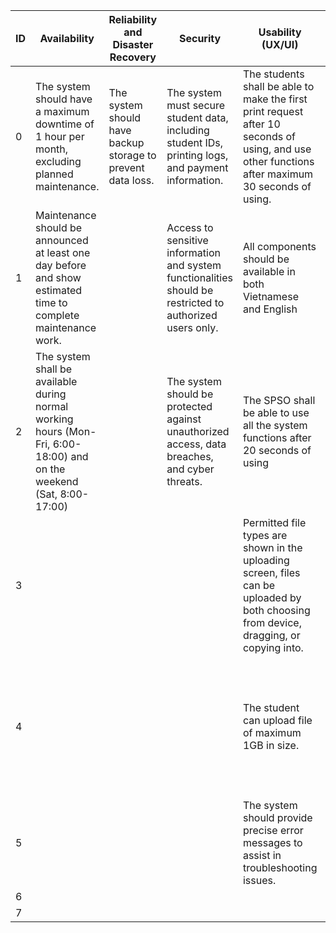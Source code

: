 | ID | Availability                                                                                                         | Reliability and Disaster Recovery                           | Security                                                                                                  | Usability (UX/UI)                                                                                                                                | Performance                                                                                          | Compatibility                                                                                                      | Maintainability                                                                                                         | Integration                                     |
| -- | -------------------------------------------------------------------------------------------------------------------- | ----------------------------------------------------------- | --------------------------------------------------------------------------------------------------------- | ------------------------------------------------------------------------------------------------------------------------------------------------ | ---------------------------------------------------------------------------------------------------- | ------------------------------------------------------------------------------------------------------------------ | ----------------------------------------------------------------------------------------------------------------------- | ----------------------------------------------- |
| 0  | The system should have a maximum downtime of 1 hour per month, excluding planned maintenance.                        | The system should have backup storage to prevent data loss. | The system must secure student data, including student IDs, printing logs, and payment information.       | The students shall be able to make the first print request after 10 seconds of using, and use other functions after maximum 30 seconds of using. | The system should be able to handle up to 1000 concurrent users.                                     | The web application should be compatible with Edge, Firefox, Safari, Chrome to ensure accessibility for all users. | The system should be designed and implemented using well-documented code to help future maintenance and updates easily. | HCMUT_SSO’s failure rate should be less than 2% |
| 1  | Maintenance should be announced at least one day before and show estimated time to complete maintenance work.        |                                                             | Access to sensitive information and system functionalities should be restricted to authorized users only. | All components should be available in both Vietnamese and English                                                                                | The server can handle maximum 10GB of uploaded data at a time.                                       |                                                                                                                    |                                                                                                                         | BKPay’s failure rate should be less than 2%     |
| 2  | The system shall be available during normal working hours (Mon-Fri, 6:00-18:00) and on the weekend (Sat, 8:00-17:00) |                                                             | The system should be protected against unauthorized access, data breaches, and cyber threats.             | The SPSO shall be able to use all the system functions after 20 seconds of using                                                                 | Uploading documents and processing print requests should be completed within one minute.             |                                                                                                                    |                                                                                                                         |                                                 |
| 3  |                                                                                                                      |                                                             |                                                                                                           | Permitted file types are shown in the uploading screen, files can be uploaded by both choosing from device, dragging, or copying into.           | Response time when users interact with the system should be less than 1 second.                      |                                                                                                                    |                                                                                                                         |                                                 |
| 4  |                                                                                                                      |                                                             |                                                                                                           | The student can upload file of maximum 1GB in size.                                                                                              | Documents are expected to be delivered with a maximum delay of two minutes beyond the assigned time. |                                                                                                                    |                                                                                                                         |                                                 |
| 5  |                                                                                                                      |                                                             |                                                                                                           | The system should provide precise error messages to assist in troubleshooting issues.                                                            |                                                                                                      |                                                                                                                    |                                                                                                                         |                                                 |
| 6  |                                                                                                                      |                                                             |                                                                                                           |                                                                                                                                                  |                                                                                                      |                                                                                                                    |                                                                                                                         |                                                 |
| 7  |                                                                                                                      |                                                             |                                                                                                           |                                                                                                                                                  |                                                                                                      |                                                                                                                    |                                                                                                                         |